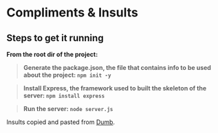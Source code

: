 # Compliments & Insults


## Steps to get it running

**From the root dir of the project:**

> **Generate the package.json, the file that contains info to be used about the project: `npm init -y`**

> **Install Express, the framework used to built the skeleton of the server: `npm install express`**

> **Run the server: `node server.js`**

Insults copied and pasted from [Dumb](http://www.dumb.com/insults/ "Dumb insults").
